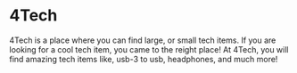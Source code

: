 # 4Tech
4Tech is a place where you can find large, or small tech items.
If you are looking for a cool tech item, you came to the reight place!
At 4Tech, you will find amazing tech items like, usb-3 to usb, headphones, and much more!

